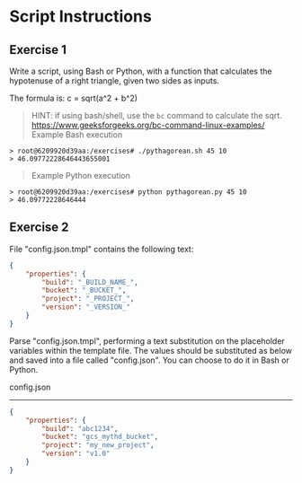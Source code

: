 # Script Instructions

## Exercise 1

Write a script, using Bash or Python, with a function that calculates the hypotenuse
of a right triangle, given two sides as inputs.

The formula is: c = sqrt(a^2 + b^2)

> HINT: if using bash/shell, use the `bc` command to calculate the sqrt.
> <https://www.geeksforgeeks.org/bc-command-linux-examples/>
> Example Bash execution

```shell
> root@6209920d39aa:/exercises# ./pythagorean.sh 45 10
> 46.09772228646443655001
```

> Example Python execution

```shell
> root@6209920d39aa:/exercises# python pythagorean.py 45 10
> 46.09772228646444
```

## Exercise 2

File "config.json.tmpl" contains the following text:

```json
{
    "properties": {
        "build": "_BUILD_NAME_",
        "bucket": "_BUCKET_",
        "project": "_PROJECT_",
        "version": "_VERSION_"
    }
}
```

Parse "config.json.tmpl", performing a text substitution on the placeholder
variables within the template file.
The values should be substituted as below and saved into a file called "config.json".
You can choose to do it in Bash or Python.

config.json

-----------

```json
{
    "properties": {
        "build": "abc1234",
        "bucket": "gcs_mythd_bucket",
        "project": "my_new_project",
        "version": "v1.0"
    }
}
```
